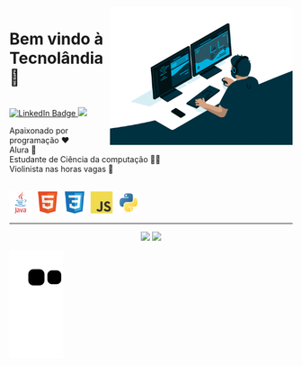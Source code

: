 <img src = "banner2.gif" width = "325px"  align = "right">

# Bem vindo à Tecnolândia 🌆  

</br>


</div>

<div id="badges">
  <a href = "https://www.linkedin.com/in/henrique-barbosa-barros-5175a3194/">
    <img src="https://img.shields.io/badge/LinkedIn-blue?style=for-the-badge&logo=linkedin&logoColor=white" alt="LinkedIn Badge"/>
    
    
  </a>
 <a href="https://www.instagram.com/henriquebarroos/" target="_blank"><img src="https://img.shields.io/badge/-Instagram-%23E4405F?style=for-the-badge&logo=instagram&logoColor=white" target="_blank"></a>
 
  
</div>

Apaixonado por programação ❤️ </br>
Alura 💙  </br>
Estudante de Ciência da computação 🧑‍💻</br>
Violinista nas horas vagas 🎻</br></br>


<div>
  <img src="https://github.com/devicons/devicon/blob/master/icons/java/java-original-wordmark.svg" title="Java" alt="Java" width="40" height="40"/>&nbsp;
<img src="https://github.com/devicons/devicon/blob/master/icons/html5/html5-original.svg" title="HTML5" alt="HTML" width="40" height="40"/>&nbsp;
 <img src="https://github.com/devicons/devicon/blob/master/icons/css3/css3-original.svg" title="css3" alt="css3" width="40" height="40"/>&nbsp;
  <img src="https://github.com/devicons/devicon/blob/master/icons/javascript/javascript-original.svg" title="JavaScript" alt="JavaScript" width="40" height="40"/>&nbsp;
  <img src="https://github.com/devicons/devicon/blob/master/icons/python/python-original.svg" title="python" alt="python" width="40" height="40"/>&nbsp;
 



---


<div align = "center">
<img src="https://github-readme-stats.vercel.app/api/top-langs/?username=zHenriqueB&show_icons=true&theme=radical&count_private=true"/>
<img src="https://github-readme-stats.vercel.app/api?username=zHenriqueB&show_icons=true&show_icons=true&theme=radical&count_private=true" />
</div>

  ![Snake animation](https://github.com/rafaballerini/rafaballerini/blob/output/github-contribution-grid-snake.svg)
